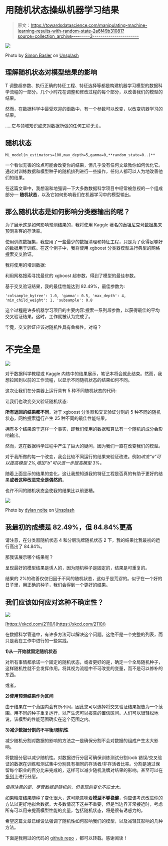 # 用随机状态操纵机器学习结果

> 原文：<https://towardsdatascience.com/manipulating-machine-learning-results-with-random-state-2a6f49b31081?source=collection_archive---------3----------------------->

![](img/403d17389484c066a9f606511ce3146f.png)

Photo by [Simon Basler](https://unsplash.com/@simonbasler?utm_source=medium&utm_medium=referral) on [Unsplash](https://unsplash.com?utm_source=medium&utm_medium=referral)

## 理解随机状态对模型结果的影响

T 调整超参数、执行正确的特征工程、特征选择等都是构建机器学习模型的数据科学流程的一部分。几个小时花在调整和修改过程的每个部分，以改善我们的模型的结果。

然而，在数据科学中最受欢迎的函数中，有一个参数可以改变，以改变机器学习的结果。

…..它与领域知识或您对数据所做的任何工程无关。

## **随机状态**

```
ML_model(n_estimators=100,max_depth=5,gamma=0,**random_state=0..)**
```

一个看似无害的论点可能会改变你的结果，但几乎没有任何文章教你如何优化它。通过对训练数据和模型种子的随机排列进行一些操作，任何人都可以人为地改善他们的结果。

在这篇文章中，我想温和地强调一下大多数数据科学项目中经常被忽视的一个组成部分— **随机状态**，以及它如何影响我们在机器学习中的模型输出。

## 那么随机状态是如何影响分类器输出的呢？

为了展示这是如何影响预测结果的，我将使用 Kaggle 著名的[泰坦尼克号数据集](https://www.kaggle.com/c/titanic/data)来预测乘客的存活率。

使用训练数据集，我应用了一些最少的数据清理和特征工程，只是为了获得足够好的数据用于训练。在这个例子中，我将使用 xgboost 分类器模型进行典型的网格搜索交叉验证。

我将使用的培训数据:

利用网格搜索寻找最优的 xgboost 超参数，得到了模型的最佳参数。

基于交叉验证结果，我的最佳性能达到 82.49%，最佳参数为:

```
'colsample_bytree': 1.0, 'gamma': 0.5, 'max_depth': 4, 'min_child_weight': 1, 'subsample': 0.8
```

这个过程是许多机器学习项目的主要内容:搜索一系列超参数，以获得最佳的平均交叉验证结果。这时，工作就被认为完成了。

毕竟，交叉验证应该对随机性具有鲁棒性。对吗？

# **不完全是**

![](img/8934d0f094d53d80fb0c444157704769.png)

对于数据科学教程或 Kaggle 内核中的结果展示，笔记本将会就此结束。然而，我想拉回到以前的工作流程，以显示不同随机状态的结果如何不同。

这次让我们在分类器上运行具有 5 种不同随机状态的代码:

让我们也改变交叉验证随机状态:

**所有返回的结果都不同**。对于 xgboost 分类器和交叉验证分割的 5 种不同的随机状态，网格搜索运行产生 25 种不同的最佳性能结果。

拥有多个结果源于这样一个事实，即我们使用的数据和算法有一个随机的成分会影响输出。

然而，这在数据科学过程中产生了巨大的疑问，因为我们一直在改变我们的模型。

对于我所做的每一个改变，我会比较不同运行的结果来验证改进。例如*改变“a”可以提高模型 2%,增加“b”可以进一步提高模型 3%。*

随着上面显示的结果的变化，这让我想知道我的特征工程是否真的有助于更好的结果**或者这种改进完全是偶然的**。

也许不同的随机状态会使我的结果比以前更糟。

![](img/678c8bffdc765446527ad198635fc2c1.png)

Photo by [dylan nolte](https://unsplash.com/@dylan_nolte?utm_source=medium&utm_medium=referral) on [Unsplash](https://unsplash.com?utm_source=medium&utm_medium=referral)

## 我最初的成绩是 82.49%，但 84.84%更高

请注意，在分类器随机状态 4 和分层洗牌随机状态 2 下，我的结果比我最初的运行高出了 84.84%。

那我该展示哪个结果呢？

呈现最好的模型结果是诱人的，因为随机种子是固定的，结果是可重复的。

结果的 2%的改善仅仅归因于不同的随机状态，这似乎是荒谬的。似乎在一个好的日子里，用正确的种子，我们会得到一个更好的结果。

## 我们应该如何应对这种不确定性？

![](img/0fd78d2a8828c297b0ed9025b9f536bb.png)

[https://xkcd.com/2110/](https://xkcd.com/2110/)

在数据科学管道中，有许多方法可以解决这个问题。这绝不是一个完整的列表，而只是我在工作中进行的一些实践。

**1)从一开始就固定随机状态**

对所有事情都承诺一个固定的随机状态，或者更好的是，确定一个全局随机种子，这样随机性就不会发挥作用。将其视为流程中不可改变的变量，而不是可以修补的东西。

或者，

**2)使用预测结果作为区间**

由于结果在一个范围内会有所不同，因此您可以选择将交叉验证结果报告为一个范围。用不同的种子重复运行，以产生您可以报告的置信区间。人们可以很轻松地说，该模型的性能范围确实在这个范围之内。

**3)减少数据分割的不平衡/随机性**

减少随机分割对数据的影响的方法之一是确保分割不会对数据的组成产生太大影响。

将数据分层以减少随机性。对数据进行分层可确保训练测试分割/oob 错误/交叉验证的数据在训练和测试集中分别具有相同的存活者/非存活者比率。分割是通过保留每个职业的百分比来完成的，这样可以减少随机洗牌对结果的影响。甚至可以在[多列](https://stackoverflow.com/questions/45516424/sklearn-train-test-split-on-pandas-stratify-by-multiple-columns)上进行分层。

*值得注意的是，尽管数据是随机的，但表现的变化不应太大。*

如果精度结果随种子变化很大，这可能意味着**模型不够稳健**，你应该考虑改进你的方法以更好地拟合数据。大多数情况下这并不重要，但是当边界非常接近时，考虑所有可以用来提高模型性能的变量，包括随机状态，将是很有诱惑力的。

希望这篇文章已经设法强调了随机性如何影响我们的模型，以及减轻其影响的几种方法。

下面是我用过的代码的 [github repo](https://github.com/WeiHanLer/Manipulating-machine-learning-results-with-random-state-) ，都可以转载。感谢阅读！